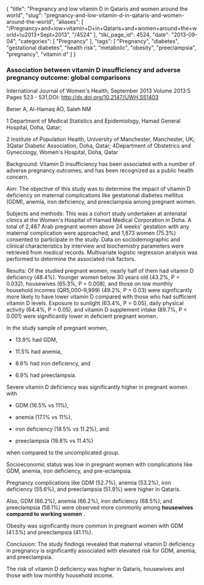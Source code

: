 {
    "title": "Pregnancy and low vitamin D in Qataris and women around the world",
    "slug": "pregnancy-and-low-vitamin-d-in-qataris-and-women-around-the-world",
    "aliases": [
        "/Pregnancy+and+low+vitamin+D+in+Qataris+and+women+around+the+world+\u2013+Sept+2013",
        "/4524"
    ],
    "tiki_page_id": 4524,
    "date": "2013-09-04",
    "categories": [
        "Pregnancy"
    ],
    "tags": [
        "Pregnancy",
        "diabetes",
        "gestational diabetes",
        "health risk",
        "metabolic",
        "obesity",
        "preeclampsia",
        "pregnancy",
        "vitamin d"
    ]
}


### Association between vitamin D insufficiency and adverse pregnancy outcome: global comparisons

International Journal of Women's Health, September 2013 Volume 2013:5 Pages 523 - 531,DOI: http://dx.doi.org/10.2147/IJWH.S51403

Bener A, Al-Hamaq AO, Saleh NM

1 Department of Medical Statistics and Epidemiology, Hamad General Hospital, Doha, Qatar; 

2 Institute of Population Health, University of Manchester, Manchester, UK; 3Qatar Diabetic Association, Doha, Qatar; 4Department of Obstetrics and Gynecology, Women's Hospital, Doha, Qatar

Background: Vitamin D insufficiency has been associated with a number of adverse pregnancy outcomes, and has been recognized as a public health concern.

Aim: The objective of this study was to determine the impact of vitamin D deficiency on maternal complications like gestational diabetes mellitus (GDM), anemia, iron deficiency, and preeclampsia among pregnant women.

Subjects and methods: This was a cohort study undertaken at antenatal clinics at the Women's Hospital of Hamad Medical Corporation in Doha. A total of 2,487 Arab pregnant women above 24 weeks' gestation with any maternal complication were approached, and 1,873 women (75.3%) consented to participate in the study. Data on sociodemographic and clinical characteristics by interview and biochemistry parameters were retrieved from medical records. Multivariate logistic regression analysis was performed to determine the associated risk factors.

Results: Of the studied pregnant women, nearly half of them had vitamin D deficiency (48.4%). Younger women below 30 years old (43.2%, P = 0.032), housewives (65.3%, P = 0.008), and those on low monthly household incomes (QR5,000–9,999) (49.2%, P = 0.03) were significantly more likely to have lower vitamin D compared with those who had sufficient vitamin D levels. Exposure to sunlight (63.4%, P = 0.05), daily physical activity (64.4%, P = 0.05), and vitamin D supplement intake (89.7%, P < 0.001) were significantly lower in deficient pregnant women. 

In the study sample of pregnant women, 

* 13.9% had GDM, 

* 11.5% had anemia, 

* 8.6% had iron deficiency, and 

* 6.9% had preeclampsia. 

Severe vitamin D deficiency was significantly higher in pregnant women with 

* GDM (16.5% vs 11%), 

* anemia (17.1% vs 11%), 

* iron deficiency (18.5% vs 11.2%), and 

* preeclampsia (19.8% vs 11.4%) 

when compared to the uncomplicated group. 

Socioeconomic status was low in pregnant women with complications like GDM, anemia, iron deficiency, and pre-eclampsia. 

Pregnancy complications like GDM (52.7%), anemia (53.2%), iron deficiency (55.6%), and preeclampsia (51.9%) were higher in Qataris. 

Also, GDM (66.2%), anemia (66.2%), iron deficiency (68.5%), and preeclampsia (58.1%) were observed more commonly among  **housewives compared to working women** . 

Obesity was significantly more common in pregnant women with GDM (41.5%) and preeclampsia (41.1%).

Conclusion: The study findings revealed that maternal vitamin D deficiency in pregnancy is significantly associated with elevated risk for GDM, anemia, and preeclampsia. 

The risk of vitamin D deficiency was higher in Qataris, housewives and those with low monthly household income.